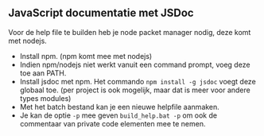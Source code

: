

## JavaScript documentatie met JSDoc

Voor de help file te builden heb je node packet manager nodig, deze komt met nodejs. 

* Install npm. (npm komt mee met nodejs)
* Indien npm/nodejs niet werkt vanuit een command prompt, voeg deze toe aan PATH.
* Install jsdoc met npm. Het commando `npm install -g jsdoc` voegt deze globaal toe. (per project is ook mogelijk, maar dat is meer voor andere types modules)
* Met het batch bestand kan je een nieuwe helpfile aanmaken.
* Je kan de optie `-p` mee geven `build_help.bat -p` om ook de commentaar van private code elementen mee te nemen.